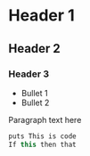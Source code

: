 # Header 1
## Header 2
### Header 3
* Bullet 1
* Bullet 2

Paragraph text here


```java
puts This is code
If this then that
```
